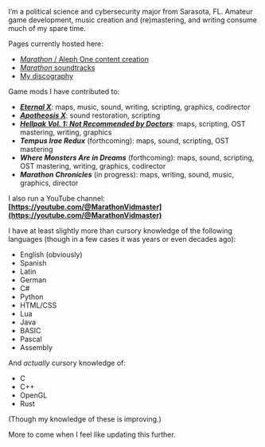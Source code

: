 I’m a political science and cybersecurity major from Sarasota, FL. Amateur game development, music creation and (re)mastering, and writing consume much of my spare time.

Pages currently hosted here:

* [*Marathon* / Aleph One content creation](https://aaronfreed.github.io/aaronfreed/mapmaking.html)
* [*Marathon* soundtracks](https://aaronfreed.github.io/aaronfreed/soundtracks.html)
* [My discography](https://aaronfreed.github.io/aaronfreed/discography.html)

Game mods I have contributed to:

* ***[Eternal X](http://eternal.bungie.org/)***: maps, music, sound, writing, scripting, graphics, codirector
* ***[Apotheosis X](https://simplici7y.com/items/apotheosis-x-5)***: sound restoration, scripting
* ***[Hellpak Vol. 1: Not Recommended by Doctors](https://simplici7y.com/items/dungeons-hellpak-vol-1-not-recommended-by-doctors)***: maps, scripting, OST mastering, writing, graphics
* ***Tempus Irae Redux*** (forthcoming): maps, sound, scripting, OST mastering
* ***Where Monsters Are in Dreams*** (forthcoming): maps, sound, scripting, OST mastering, writing, graphics, codirector
* ***Marathon Chronicles*** (in progress): maps, writing, sound, music, graphics, director

I also run a YouTube channel: **[https://youtube.com/@MarathonVidmaster](https://youtube.com/@MarathonVidmaster)**

I have at least slightly more than cursory knowledge of the following languages (though in a few cases it was years or even decades ago):

* English (obviously)
* Spanish
* Latin
* German
* C#
* Python
* HTML/CSS
* Lua
* Java
* BASIC
* Pascal
* Assembly

And *actually* cursory knowledge of:

* C
* C++
* OpenGL
* Rust

(Though my knowledge of these is improving.)

More to come when I feel like updating this further.
